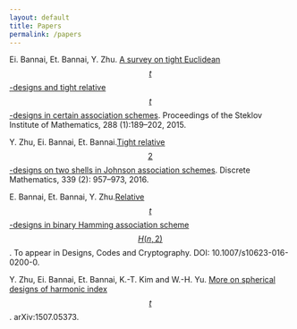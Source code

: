 ```yaml
---
layout: default
title: Papers
permalink: /papers
---
```


 Ei. Bannai, Et. Bannai, Y. Zhu. [A survey on tight Euclidean $$t$$-designs and tight relative $$t$$-designs in certain association schemes](http://link.springer.com/article/10.1134%2FS0081543815010149). 
Proceedings of the Steklov Institute of Mathematics, 288 (1):189–202, 2015.

 Y. Zhu, Ei. Bannai, Et. Bannai.[Tight relative $$2$$-designs on two shells in Johnson association schemes](http://www.sciencedirect.com/science/article/pii/S0012365X15003787).
Discrete Mathematics, 339 (2): 957–973, 2016.


 E. Bannai, Et. Bannai, Y. Zhu.[Relative $$t$$-designs in binary Hamming association scheme $$H(n,2)$$](http://link.springer.com/article/10.1007/s10623-016-0200-0). 
 To appear in Designs, Codes and Cryptography. DOI: 10.1007/s10623-016-0200-0.


Y. Zhu, Ei. Bannai, Et. Bannai, K.-T. Kim and W.-H. Yu. [More on spherical designs of harmonic index $$t$$](http://arxiv.org/abs/1507.05373). 
arXiv:1507.05373.

